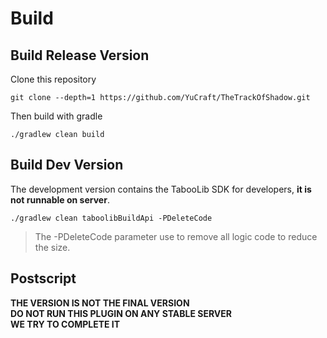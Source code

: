 # Build 
## Build Release Version 
 
Clone this repository 
 
```
git clone --depth=1 https://github.com/YuCraft/TheTrackOfShadow.git
```
Then build with gradle 

```
./gradlew clean build
```
 
## Build Dev Version 
 
The development version contains the TabooLib SDK for developers, **it is not runnable on server**.
 
```
./gradlew clean taboolibBuildApi -PDeleteCode
```

> The -PDeleteCode parameter use to remove all logic code to reduce the size.

## Postscript  
**THE VERSION IS NOT THE FINAL VERSION**  
**DO NOT RUN THIS PLUGIN ON ANY STABLE SERVER**  
**WE TRY TO COMPLETE IT**  

